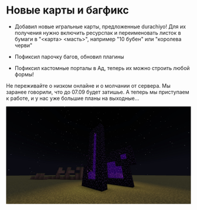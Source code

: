 # Новые карты и багфикс

- Добавил новые игральные карты, предложенные durachiyo! Для их получения нужно включить ресурспак и переименовать листок в бумаги в "<карта> <масть>", например "10 бубен" или "королева черви"

- Пофиксил парочку багов, обновил плагины

- Пофиксил кастомные порталы в Ад, теперь их можно строить любой формы!

Не переживайте о низком онлайне и о молчании от сервера. Мы заранее говорили, что до 07.09 будет затишье. А теперь мы приступаем к работе, и у нас уже большие планы на выходные...

![alt](/assets/updates/5season/5_6/portals.jpg)